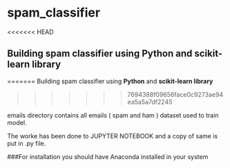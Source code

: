 # spam_classifier
<<<<<<< HEAD
## Building spam classifier using Python and scikit-learn library
=======
Building spam classifier using **Python** and **scikit-learn library**
>>>>>>> 7694388f09656face0c9273ae94ea5a5a7df2245

emails directory contains all emails ( spam and ham ) dataset used to train model.

The worke has been done to JUPYTER NOTEBOOK and a copy of same is put in .py file.

###For installation you should have Anaconda installed in your system
